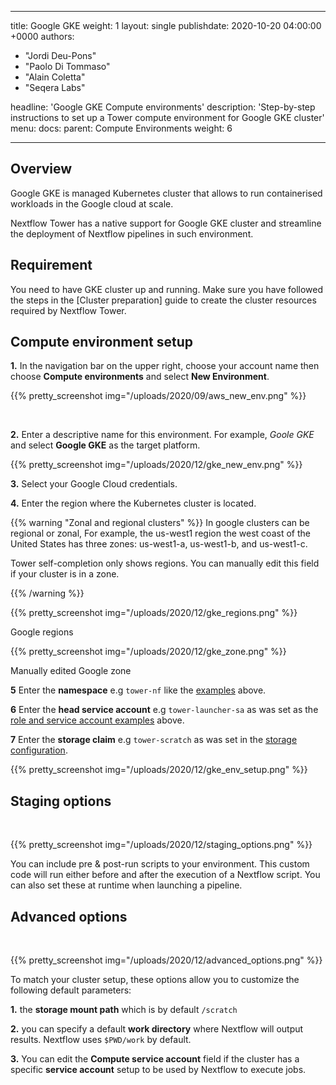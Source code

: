   ---
title: Google GKE
weight: 1
layout: single
publishdate: 2020-10-20 04:00:00 +0000
authors:
  - "Jordi Deu-Pons"
  - "Paolo Di Tommaso"
  - "Alain Coletta"
  - "Seqera Labs"

headline: 'Google GKE Compute environments'
description: 'Step-by-step instructions to set up a Tower compute environment for Google GKE cluster'
menu:
  docs:
    parent: Compute Environments
    weight: 6

---
## Overview

Google GKE is managed Kubernetes cluster that allows to run containerised workloads in the
Google cloud at scale.

Nextflow Tower has a native support for Google GKE cluster and streamline the deployment
of Nextflow pipelines in such environment.


## Requirement

You need to have GKE cluster up and running. Make sure you have followed
the steps in the [Cluster preparation] guide to create the cluster resources required
by Nextflow Tower.


## Compute environment setup  

**1.** In the navigation bar on the upper right, choose your account name then choose **Compute environments** and select **New Environment**.

{{% pretty_screenshot img="/uploads/2020/09/aws_new_env.png" %}}

</br>

**2.** Enter a descriptive name for this environment. For example, *Goole GKE* and select **Google GKE** as the target platform.

{{% pretty_screenshot img="/uploads/2020/12/gke_new_env.png" %}}

**3.** Select your Google Cloud credentials.

**4.** Enter the region where the Kubernetes cluster is located.

{{% warning "Zonal and regional clusters" %}}
In google clusters can be regional or zonal, For example, the us-west1 region the west coast of the United States has three zones: us-west1-a, us-west1-b, and us-west1-c.

Tower self-completion only shows regions. You can manually edit this field if your cluster is in a zone.

{{% /warning %}}

{{% pretty_screenshot img="/uploads/2020/12/gke_regions.png" %}}

Google regions

{{% pretty_screenshot img="/uploads/2020/12/gke_zone.png" %}}

Manually edited Google zone

**5** Enter the **namespace** e.g `tower-nf` like the [examples](#namespace-creation) above.

**6** Enter the **head service account** e.g `tower-launcher-sa` as was set as the [role and service account examples](#service-account-role-creation) above.

**7** Enter the **storage claim** e.g `tower-scratch` as was set in the [storage configuration](#gke-storage-configuration).

{{% pretty_screenshot img="/uploads/2020/12/gke_env_setup.png" %}}

## Staging options

<br>

{{% pretty_screenshot img="/uploads/2020/12/staging_options.png" %}}

You can include pre & post-run scripts to your environment. This custom code will run either before and after the execution of a Nextflow script. You can also set these at runtime when launching a pipeline.

## Advanced options

<br>

{{% pretty_screenshot img="/uploads/2020/12/advanced_options.png" %}}

To match your cluster setup, these options allow you to customize the following default parameters:

**1.** the **storage mount path** which is by default `/scratch`

**2.** you can specify a default **work directory** where Nextflow will output results. Nextflow uses `$PWD/work` by default.  

**3.** You can edit the **Compute service account** field if the cluster has a specific **service account** setup to be used by Nextflow to execute jobs.
